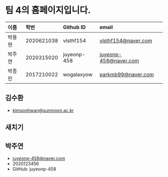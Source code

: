# 팀 4의 홈페이지입니다.


| 이름 | 학번 | Github ID | email |
|:---|:---|:---|:----|
| 박용현 | 2020621038 | vlsthf154 | vlsthf154@naver.com |
| 박주연 | 2020315020 | juyeonp-458 | juyeonp-458@naver.com |
| 박종민 | 2017210022 | wogalaxyow | parkmb99@naver.com |

## 김수환
- kimsoohwan@sunmoon.ac.kr

## 새치기

## 박주연
- juyeonp-458@naver.com
- 2020123456
- GitHub: juyeonp-458
